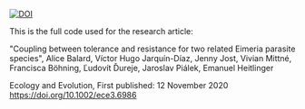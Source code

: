 [![DOI](https://zenodo.org/badge/DOI/10.5281/zenodo.4122009.svg)](https://doi.org/10.5281/zenodo.4122009)

This is the full code used for the research article:

"Coupling between tolerance and resistance for two related Eimeria parasite species", Alice Balard, Víctor Hugo Jarquín-Díaz, Jenny Jost, Vivian Mittné, Francisca Böhning, Ľudovít Ďureje, Jaroslav Piálek, Emanuel Heitlinger

Ecology and Evolution, First published: 12 November 2020
https://doi.org/10.1002/ece3.6986
